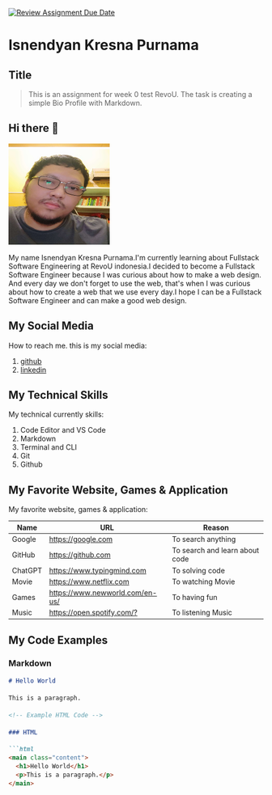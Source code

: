 [![Review Assignment Due Date](https://classroom.github.com/assets/deadline-readme-button-24ddc0f5d75046c5622901739e7c5dd533143b0c8e959d652212380cedb1ea36.svg)](https://classroom.github.com/a/bwEfZG3u)

<!-- Heading -->
# Isnendyan Kresna Purnama

<!-- Subheading -->
## Title
> This is an assignment for week 0 test RevoU. The task is creating a simple Bio Profile with Markdown.

<!-- Greeting -->
## Hi there 👋

<!-- profile picture mini size -->

<img src="./assets/Nendy.jpg" width="200" height="200">

<!-- introduction bio paragraph -->

My name Isnendyan Kresna Purnama.I'm currently learning about Fullstack Software Engineering at RevoU indonesia.I decided to become a Fullstack Software Engineer because I was curious about how to make a web design. And every day we don't forget to use the web, that's when I was curious about how to create a web that we use every day.I hope I can be a Fullstack Software Engineer and can make a good web design.

<!-- Social media link  -->

## My Social Media

How to reach me. this is my social media:

1. [github](https://github.com/isnendyankp)
2. [linkedin](https://www.linkedin.com/in/isnendyan-kresna-purnama-a20836244/)

<!-- list of Technical skill -->
## My Technical Skills

My technical currently skills:

1. Code Editor and VS Code
2. Markdown
3. Terminal and CLI
4. Git
5. Github

<!-- list of Favorite website, games & application -->
## My Favorite Website, Games & Application

My favorite website, games & application:

| Name    | URL                               | Reason                         |
| ------- | --------------------------------- | ------------------------------ |
| Google  | <https://google.com>              | To search anything             |
| GitHub  | <https://github.com>              | To search and learn about code |
| ChatGPT | <https://www.typingmind.com>      | To solving code                |
| Movie   | <https://www.netflix.com>         | To watching Movie              |
| Games   | <https://www.newworld.com/en-us/> | To having fun                  |
| Music   | <https://open.spotify.com/?>      | To listening Music             |

<!-- code example base -->

## My Code Examples

<!-- Example Markdown Code -->

### Markdown

```markdown
# Hello World

This is a paragraph.

<!-- Example HTML Code -->

### HTML

```html
<main class="content">
  <h1>Hello World</h1>
  <p>This is a paragraph.</p>
</main>
```
